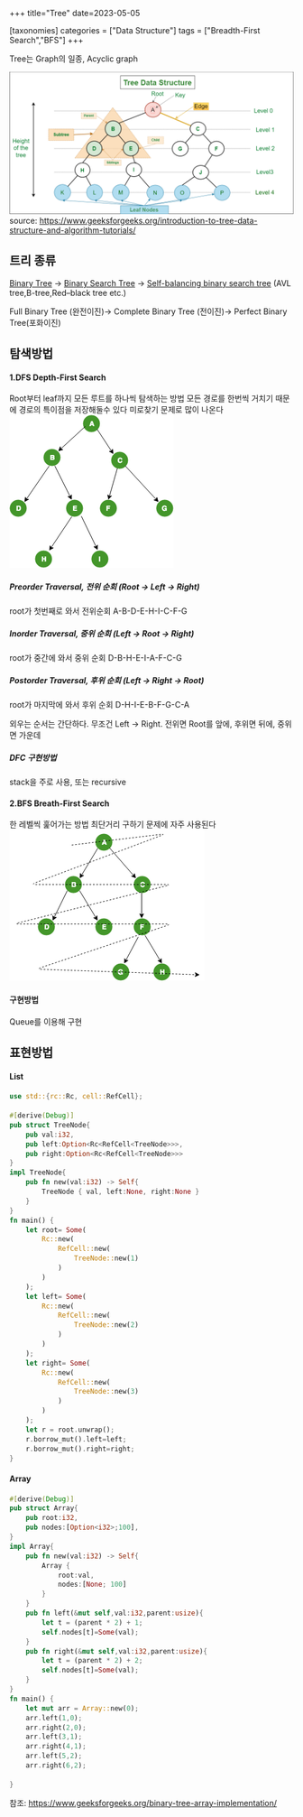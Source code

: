 +++
title="Tree"
date=2023-05-05

[taxonomies]
categories = ["Data Structure"]
tags = ["Breadth-First Search","BFS"]
+++

Tree는 Graph의 일종, Acyclic graph

![tree](/images/DS/Tree/Treedatastructure.png)
source: https://www.geeksforgeeks.org/introduction-to-tree-data-structure-and-algorithm-tutorials/
## 트리 종류
[Binary Tree](https://en.wikipedia.org/wiki/Binary_tree) -> [Binary Search Tree](https://en.wikipedia.org/wiki/Binary_search_tree) -> [Self-balancing binary search tree](https://en.wikipedia.org/wiki/Self-balancing_binary_search_tree) (AVL tree,B-tree,Red–black tree etc.)
            
Full Binary Tree (완전이진)-> Complete Binary Tree (전이진)-> Perfect Binary Tree(포화이진)


## 탐색방법
#### 1.DFS Depth-First Search
Root부터 leaf까지 모든 루트를 하나씩 탐색하는 방법
모든 경로를 한번씩 거치기 때문에 경로의 특이점을 저장해둘수 있다
미로찾기 문제로 많이 나온다
![Tree](/images/DS/Tree/full_binary_tree.png)
##### Preorder Traversal, 전위 순회 (*Root* -> Left -> Right)
root가 첫번째로 와서 전위순회
A-B-D-E-H-I-C-F-G
##### Inorder Traversal, 중위 순회 (Left -> *Root* -> Right)
root가 중간에 와서 중위 순회
D-B-H-E-I-A-F-C-G
##### Postorder Traversal, 후위 순회 (Left -> Right -> *Root*)
root가 마지막에 와서 후위 순회
D-H-I-E-B-F-G-C-A

외우는 순서는 간단하다. 무조건 Left -> Right. 전위면 Root를 앞에, 후위면 뒤에, 중위면 가운데
##### DFC 구현방법
stack을 주로 사용, 또는 recursive


#### 2.BFS Breath-First Search
한 레벨씩 훑어가는 방법
최단거리 구하기 문제에 자주 사용된다
![Tree](/static/images/DS/Tree/binary_tree_level_order.png)
#### 구현방법
Queue를 이용해 구현

## 표현방법
#### List

```rust
use std::{rc::Rc, cell::RefCell};

#[derive(Debug)]
pub struct TreeNode{
    pub val:i32,
    pub left:Option<Rc<RefCell<TreeNode>>>,
    pub right:Option<Rc<RefCell<TreeNode>>>
}
impl TreeNode{
    pub fn new(val:i32) -> Self{
        TreeNode { val, left:None, right:None }
    }
}
fn main() {
    let root= Some(
        Rc::new(
            RefCell::new(
                TreeNode::new(1)
            )
        )
    );
    let left= Some(
        Rc::new(
            RefCell::new(
                TreeNode::new(2)
            )
        )
    );
    let right= Some(
        Rc::new(
            RefCell::new(
                TreeNode::new(3)
            )
        )
    );
    let r = root.unwrap();
    r.borrow_mut().left=left;
    r.borrow_mut().right=right;
}
```

#### Array
```rust
#[derive(Debug)]
pub struct Array{
    pub root:i32,
    pub nodes:[Option<i32>;100],
}
impl Array{
    pub fn new(val:i32) -> Self{
        Array { 
            root:val,
            nodes:[None; 100]
        }
    }
    pub fn left(&mut self,val:i32,parent:usize){
        let t = (parent * 2) + 1;
        self.nodes[t]=Some(val);
    }
    pub fn right(&mut self,val:i32,parent:usize){
        let t = (parent * 2) + 2;
        self.nodes[t]=Some(val);
    }
}
fn main() {
    let mut arr = Array::new(0);
    arr.left(1,0);
    arr.right(2,0);
    arr.left(3,1);
    arr.right(4,1);
    arr.left(5,2);
    arr.right(6,2);

}
```
참조: https://www.geeksforgeeks.org/binary-tree-array-implementation/